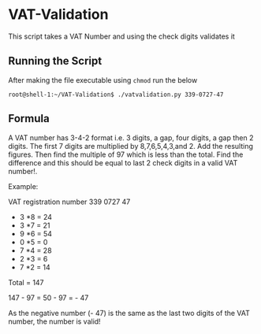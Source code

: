# VAT-Validation
This script takes a VAT Number and using the check digits validates it

## Running the Script
After making the file executable using `chmod` run the below
```
root@shell-1:~/VAT-Validation$ ./vatvalidation.py 339-0727-47 
```


## Formula
A VAT number has 3-4-2 format i.e. 3 digits, a gap, four digits, a gap then 2 digits. The first 7 digits are multiplied by 8,7,6,5,4,3,and 2. Add the resulting figures. Then find the multiple of 97 which is less than the total. Find the difference and this should be equal to last 2 check digits in a valid VAT number!.

Example:

VAT registration number 339 0727 47
* 3 *8 = 24
* 3 *7 = 21
* 9 *6 = 54
* 0 *5 = 0
* 7 *4 = 28
* 2 *3 = 6
* 7 *2 = 14

Total = 147

147 - 97 = 50 - 97 = - 47
 
As the negative number (- 47) is the same as the last two digits of the VAT number, the number is valid!

